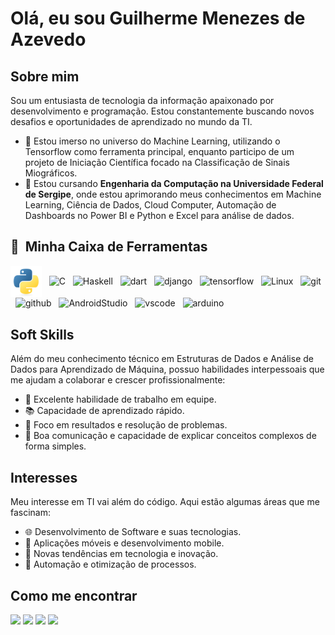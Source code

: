 # Olá, eu sou Guilherme Menezes de Azevedo

## Sobre mim
Sou um entusiasta de tecnologia da informação apaixonado por desenvolvimento e programação. Estou constantemente buscando novos desafios e oportunidades de aprendizado no mundo da TI.

- 🔭 Estou imerso no universo do Machine Learning, utilizando o Tensorflow como ferramenta principal, enquanto participo de um projeto de Iniciação Científica focado na Classificação de Sinais Miográficos.
- 🌱 Estou cursando **Engenharia da Computação na Universidade Federal de Sergipe**, onde estou aprimorando meus conhecimentos em Machine Learning, Ciência de Dados, Cloud Computer, Automação de Dashboards no Power BI e Python e Excel para análise de dados.

## 🧰 &nbsp;Minha Caixa de Ferramentas
<img src="https://raw.githubusercontent.com/devicons/devicon/master/icons/python/python-original.svg" align="center" alt="Python" height="50" width="50"/> &nbsp;
<img src="https://cdn.jsdelivr.net/gh/devicons/devicon/icons/c/c-original.svg" align="center" alt="C" height="50" width="50"/> &nbsp;
<img src="https://cdn.jsdelivr.net/gh/devicons/devicon/icons/haskell/haskell-original.svg" align="center" alt="Haskell" height="50" width="50"/> &nbsp;
<img src="https://cdn.jsdelivr.net/gh/devicons/devicon/icons/dart/dart-plain.svg" align="center" alt="dart" height="50" width="50"/> &nbsp;
<img src="https://cdn.jsdelivr.net/gh/devicons/devicon/icons/django/django-plain.svg" align="center" alt="django" height="50" width="50"/> &nbsp;
<img src="https://cdn.jsdelivr.net/gh/devicons/devicon/icons/tensorflow/tensorflow-original.svg" align="center" alt="tensorflow" height="50" width="50"/> &nbsp;
<img src="https://cdn.jsdelivr.net/gh/devicons/devicon/icons/linux/linux-original.svg" align="center" alt="Linux" height="50" width="50"/> &nbsp;
<img src="https://cdn.jsdelivr.net/gh/devicons/devicon/icons/git/git-original.svg" align="center" alt="git" height="50" width="50"/> &nbsp;
<img src="https://github.com/CyrisXD/CyrisXD/raw/master/assets/Github.png" align="center" alt="github" height="50" width="50"/> &nbsp;
<img src="https://cdn.jsdelivr.net/gh/devicons/devicon/icons/androidstudio/androidstudio-original.svg" align="center" alt="AndroidStudio" height="50" width="50"/> &nbsp;
<img src="https://cdn.jsdelivr.net/gh/devicons/devicon/icons/vscode/vscode-original.svg" align="center" alt="vscode" height="50" width="50"/> &nbsp;
<img src="https://cdn.jsdelivr.net/gh/devicons/devicon/icons/arduino/arduino-original.svg" align="center" alt="arduino" height="50" width="50"/> &nbsp;



## Soft Skills
Além do meu conhecimento técnico em Estruturas de Dados e Análise de Dados para Aprendizado de Máquina, possuo habilidades interpessoais que me ajudam a colaborar e crescer profissionalmente:

- 🤝 Excelente habilidade de trabalho em equipe.
- 📚 Capacidade de aprendizado rápido.
- 🎯 Foco em resultados e resolução de problemas.
- 📢 Boa comunicação e capacidade de explicar conceitos complexos de forma simples.

## Interesses
Meu interesse em TI vai além do código. Aqui estão algumas áreas que me fascinam:

- 🌐 Desenvolvimento de Software e suas tecnologias.
- 📱 Aplicações móveis e desenvolvimento mobile.
- 🚀 Novas tendências em tecnologia e inovação.
- 🧩 Automação e otimização de processos.

## Como me encontrar
<div>
  <a href="https://contate.me/guilhermeazevedo13" target="_blank"><img src="https://img.shields.io/badge/WhatsApp-25D366?style=for-the-badge&logo=whatsapp&logoColor=white" target="_blank"></a> 
  <a href="" target="_blank"><img src="https://img.shields.io/badge/-Instagram-%23E4405F?style=for-the-badge&logo=instagram&logoColor=white" target="_blank"></a>
  <a href = "mailto:gmazevedo.2022@gmail.com"><img src="https://img.shields.io/badge/-Gmail-%23333?style=for-the-badge&logo=gmail&logoColor=white" target="_blank"></a>
  <a href="www.linkedin.com/in/guilherme-menezes-ba0617137" target="_blank"><img src="https://img.shields.io/badge/-LinkedIn-%230077B5?style=for-the-badge&logo=linkedin&logoColor=white" target="_blank"></a> 
  
</div>


